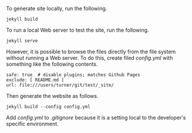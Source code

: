 
To generate site locally, run the following.

    jekyll build

To run a local Web server to test the site, run the following.

    jekyll serve

However, it is possible to browse the files directly 
from the file system without running a Web server.
To do this, create filed _config.yml_ with something like the 
following contents.

````
safe: true  # disable plugins; matches Github Pages
exclude: [ README.md ]
url: file:///users/turner/git/test/_site/
````

Then generate the website as follows.

    jekyll build --config config.yml

Add _config.yml_ to _.gitignore_ because it is a setting local
to the developer's specific environment.

